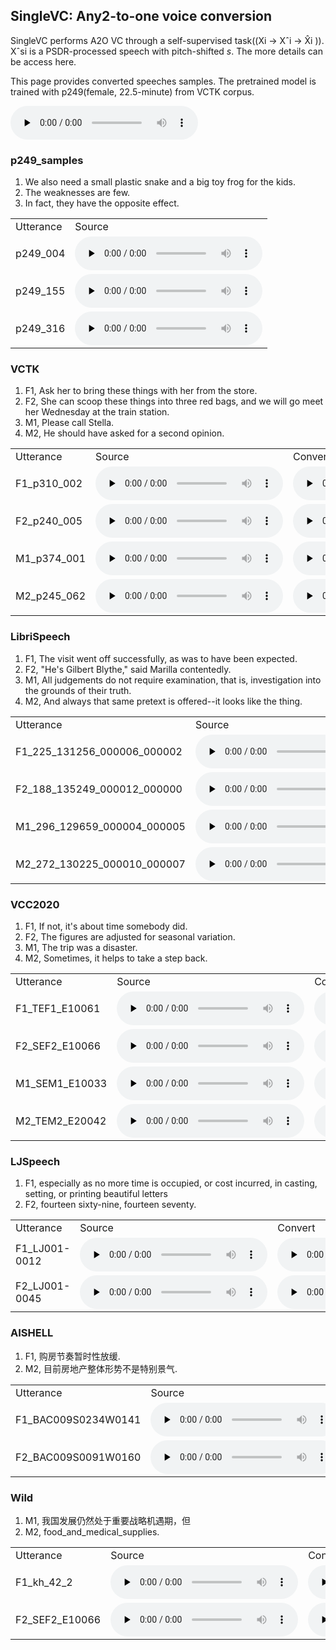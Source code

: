 ## SingleVC: Any2-to-one voice conversion

SingleVC performs A2O VC through a self-supervised task((Xi → Xˆi → X̂i )).  Xˆsi is  a PSDR-processed speech with pitch-shifted $s$. The more details can be access here.

This page provides converted speeches samples. The pretrained model is trained with p249(female, 22.5-minute) from VCTK corpus.

<audio id="audio" controls="" preload="none">
      <source id="wav" src="https://github.com/BrightGu/SingleVC/blob/gh-pages/1_BAC009S0234W0129.wav">
</audio>

### p249_samples
1. We also need a small plastic snake and a big toy frog for the kids. 
2. The weaknesses are few.
3. In fact, they have the opposite effect.
<table>
   <tr>
      <td>Utterance</td>
      <td>Source</td>
   </tr>
   <tr>
      <td>p249_004</td>
      <td><audio id="audio" controls="" preload="none"> <source id="SA1_s" src="converted_sample/p249_sample/p249_004.wav"> </audio></td>
   </tr>
   <tr>
      <td>p249_155</td>
      <td><audio id="audio" controls="" preload="none"> <source id="SA2_s" src="converted_sample/p249_sample/p249_155.wav"> </audio></td>
    </tr>
   <tr>
      <td>p249_316</td>
      <td><audio id="audio" controls="" preload="none"> <source id="SA1_s" src="converted_sample/p249_sample/p249_316.wav"> </audio></td>
   </tr>
</table>


### VCTK
1. F1, Ask her to bring these things with her from the store.
2. F2, She can scoop these things into three red bags, and we will go meet her Wednesday at the train station. 
3. M1, Please call Stella.
4. M2, He should have asked for a second opinion.

<table>
   <tr>
      <td>Utterance</td>
      <td>Source</td>
      <td>Convert</td>
   </tr>
   <tr>
      <td>F1_p310_002</td>
      <td><audio id="audio" controls="" preload="none"> <source id="VF1_s" src="converted_sample/VCTK/F1/1_p310_002.wav"> </audio></td>
      <td><audio id="audio" controls="" preload="none"> <source id="VF1_t" src="converted_sample/VCTK/F1/1_p310_002_generated_e2e.wav"> </audio></td>
   </tr>
   <tr>
      <td>F2_p240_005</td>
      <td><audio id="audio" controls="" preload="none"> <source id="VF2_s" src="converted_sample/VCTK/F2/1_p240_005.wav"> </audio></td>
      <td><audio id="audio" controls="" preload="none"> <source id="VF2_t" src="converted_sample/VCTK/F2/1_p240_005_generated_e2e.wav"> </audio></td>
   </tr>
   <tr>
      <td>M1_p374_001</td>
      <td><audio id="audio" controls="" preload="none"> <source id="VM1_s" src="converted_sample/VCTK/M1/1_p374_001.wav"> </audio></td>
      <td><audio id="audio" controls="" preload="none"> <source id="VM1_t" src="converted_sample/VCTK/M1/1_p374_001_generated_e2e.wav"> </audio></td>
   </tr>
   <tr>
      <td>M2_p245_062</td>
      <td><audio id="audio" controls="" preload="none"> <source id="VM2_s" src="converted_sample/VCTK/M2/4_p245_062.wav"> </audio></td>
      <td><audio id="audio" controls="" preload="none"> <source id="VM2_t" src="converted_sample/VCTK/M2/4_p245_062_generated_e2e.wav"> </audio></td>
   </tr>
</table>


### LibriSpeech
1. F1, The visit went off successfully, as was to have been expected.
2. F2, "He's Gilbert Blythe," said Marilla contentedly.
3. M1, All judgements do not require examination, that is, investigation into the grounds of their truth.
4. M2, And always that same pretext is offered--it looks like the thing.

<table>
   <tr>
      <td>Utterance</td>
      <td>Source</td>
      <td>Convert</td>
   </tr>
   <tr>
      <td>F1_225_131256_000006_000002</td>
      <td><audio id="audio" controls="" preload="none"> <source id="LF1_s" src="converted_sample/LirbiSpeech/F1/2_225_131256_000006_000002.wav"> </audio></td>
      <td><audio id="audio" controls="" preload="none"> <source id="LF1_t" src="converted_sample/LirbiSpeech/F1/2_225_131256_000006_000002_generated_e2e.wav"> </audio></td>
   </tr>
   <tr>
      <td>F2_188_135249_000012_000000</td>
      <td><audio id="audio" controls="" preload="none"> <source id="LF2_s" src="converted_sample/LirbiSpeech/F2/4_188_135249_000012_000000.wav"> </audio></td>
      <td><audio id="audio" controls="" preload="none"> <source id="LF2_t" src="converted_sample/LirbiSpeech/F2/4_188_135249_000012_000000_generated_e2e.wav"> </audio></td>
   </tr>
   <tr>
      <td>M1_296_129659_000004_000005</td>
      <td><audio id="audio" controls="" preload="none"> <source id="LM1_s" src="converted_sample/LirbiSpeech/M1/1_296_129659_000004_000005.wav"> </audio></td>
      <td><audio id="audio" controls="" preload="none"> <source id="LM1_t" src="converted_sample/LirbiSpeech/M1/1_296_129659_000004_000005_generated_e2e.wav"> </audio></td>
   </tr>
   <tr>
      <td>M2_272_130225_000010_000007</td>
      <td><audio id="audio" controls="" preload="none"> <source id="LM2_s" src="converted_sample/LirbiSpeech/M2/3_272_130225_000010_000007.wav"> </audio></td>
      <td><audio id="audio" controls="" preload="none"> <source id="LM2_t" src="converted_sample/LirbiSpeech/M2/3_272_130225_000010_000007_generated_e2e.wav"> </audio></td>
   </tr>
</table>

### VCC2020
1. F1, If not, it's about time somebody did.
2. F2, The figures are adjusted for seasonal variation.
3. M1, The trip was a disaster.
4. M2, Sometimes, it helps to take a step back.

<table>
   <tr>
      <td>Utterance</td>
      <td>Source</td>
      <td>Convert</td>
   </tr>
   <tr>
      <td>F1_TEF1_E10061</td>
      <td><audio id="audio" controls="" preload="none"> <source id="CF1_s" src="converted_sample/VCC2020/F1/1_TEF1_E10061.wav"> </audio></td>
      <td><audio id="audio" controls="" preload="none"> <source id="CF1_t" src="converted_sample/VCC2020/F1/1_TEF1_E10061_generated_e2e.wav"> </audio></td>
   </tr>
   <tr>
      <td>F2_SEF2_E10066</td>
      <td><audio id="audio" controls="" preload="none"> <source id="CF2_s" src="converted_sample/VCC2020/F2/5_SEF2_E10066.wav"> </audio></td>
      <td><audio id="audio" controls="" preload="none"> <source id="CF2_t" src="converted_sample/VCC2020/F2/5_SEF2_E10066_generated_e2e.wav"> </audio></td>
   </tr>
   <tr>
      <td>M1_SEM1_E10033</td>
      <td><audio id="audio" controls="" preload="none"> <source id="CM1_s" src="converted_sample/VCC2020/M1/3_SEM1_E10033.wav"> </audio></td>
      <td><audio id="audio" controls="" preload="none"> <source id="CM1_t" src="converted_sample/VCC2020/M1/3_SEM1_E10033_generated_e2e.wav"> </audio></td>
   </tr>
   <tr>
      <td>M2_TEM2_E20042</td>
      <td><audio id="audio" controls="" preload="none"> <source id="CM2_s" src="converted_sample/VCC2020/M2/1_TEM2_E20042.wav"> </audio></td>
      <td><audio id="audio" controls="" preload="none"> <source id="CM2_t" src="converted_sample/VCC2020/M2/1_TEM2_E20042_generated_e2e.wav"> </audio></td>
   </tr>
</table>

### LJSpeech
1. F1, especially as no more time is occupied, or cost incurred, in casting, setting, or printing beautiful letters
2. F2, fourteen sixty-nine, fourteen seventy.

<table>
   <tr>
      <td>Utterance</td>
      <td>Source</td>
      <td>Convert</td>
   </tr>
   <tr>
      <td>F1_LJ001-0012</td>
      <td><audio id="audio" controls="" preload="none"> <source id="LF1_s" src="converted_sample/LJSpeech/F1/1_LJ001-0012.wav"> </audio> </td>
      <td><audio id="audio" controls="" preload="none"> <source id="LF1_t" src="converted_sample/LJSpeech/F1/1_LJ001-0012_generated_e2e"> </audio></td>
   </tr>
   <tr>
      <td>F2_LJ001-0045</td>
      <td><audio id="audio" controls="" preload="none"> <source id="LF2_s" src="converted_sample/LJSpeech/F2/3_LJ001-0045.wav"> </audio></td>
      <td><audio id="audio" controls="" preload="none"> <source id="LF2_t" src="converted_sample/LJSpeech/F2/3_LJ001-0045_generated_e2e.wav"> </audio></td>
   </tr>
</table>

### AISHELL
1. F1, 购房节奏暂时性放缓.
2. M2, 目前房地产整体形势不是特别景气.


<table>
   <tr>
      <td>Utterance</td>
      <td>Source</td>
      <td>Convert</td>
   </tr>
   <tr>
      <td>F1_BAC009S0234W0141</td>
      <td><audio id="audio" controls="" preload="none"> <source id="AF1_s" src="converted_sample/AISHELL/F1/3_BAC009S0234W0141.wav"> </audio></td>
      <td><audio id="audio" controls="" preload="none"> <source id="AF1_t" src="converted_sample/AISHELL/F1/3_BAC009S0234W0141_generated_e2e.wav"> </audio></td>
   </tr>
   <tr>
      <td>F2_BAC009S0091W0160</td>
      <td><audio id="audio" controls="" preload="none"> <source id="AM1_s" src="converted_sample/AISHELL/M1/5_BAC009S0091W0160.wav"> </audio></td>
      <td><audio id="audio" controls="" preload="none"> <source id="AM1_t" src="converted_sample/AISHELL/M1/5_BAC009S0091W0160_generated_e2e.wav"> </audio></td>
   </tr>
</table>


### Wild
1. M1, 我国发展仍然处于重要战略机遇期，但
2. M2, food_and_medical_supplies.

<table>
   <tr>
      <td>Utterance</td>
      <td>Source</td>
      <td>Convert</td>
   </tr>
   <tr>
      <td>F1_kh_42_2</td>
      <td><audio id="audio" controls="" preload="none"> <source id="WM1_s" src="converted_sample/Wild/M1/1_kh_42_2.wav"> </audio></td>
      <td><audio id="audio" controls="" preload="none"> <source id="WM1_t" src="converted_sample/Wild/M1/1_kh_42_2_generated_e2e.wav"> </audio></td>
   </tr>
   <tr>
      <td>F2_SEF2_E10066</td>
      <td><audio id="audio" controls="" preload="none"> <source id="WM2_s" src="converted_sample/Wild/M2/3_trumps.wav"> </audio></td>
      <td><audio id="audio" controls="" preload="none"> <source id="WM2_t" src="converted_sample/Wild/M2/3_trumps_generated_e2e.wav"> </audio></td>
   </tr>
</table>
